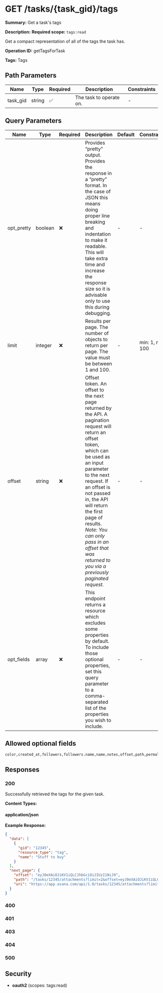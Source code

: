 # GET /tasks/{task_gid}/tags

**Summary:** Get a task's tags

**Description:** <b>Required scope: </b><code>tags:read</code>

Get a compact representation of all of the tags the task has.

**Operation ID:** getTagsForTask

**Tags:** Tags

## Path Parameters

| Name | Type | Required | Description | Constraints |
|------|------|----------|-------------|-------------|
| task_gid | string | ✅ | The task to operate on. | - |

## Query Parameters

| Name | Type | Required | Description | Default | Constraints |
|------|------|----------|-------------|---------|-------------|
| opt_pretty | boolean | ❌ | Provides “pretty” output. Provides the response in a “pretty” format. In the case of JSON this means doing proper line breaking and indentation to make it readable. This will take extra time and increase the response size so it is advisable only to use this during debugging. | - | - |
| limit | integer | ❌ | Results per page. The number of objects to return per page. The value must be between 1 and 100. | - | min: 1, max: 100 |
| offset | string | ❌ | Offset token. An offset to the next page returned by the API. A pagination request will return an offset token, which can be used as an input parameter to the next request. If an offset is not passed in, the API will return the first page of results. *Note: You can only pass in an offset that was returned to you via a previously paginated request.* | - | - |
| opt_fields | array | ❌ | This endpoint returns a resource which excludes some properties by default. To include those optional properties, set this query parameter to a comma-separated list of the properties you wish to include. | - | - |

## Allowed optional fields

```
color,created_at,followers,followers.name,name,notes,offset,path,permalink_url,uri,workspace,workspace.name
```

## Responses

### 200

Successfully retrieved the tags for the given task.

**Content Types:**

#### application/json

**Example Response:**

```json
{
  "data": [
    {
      "gid": "12345",
      "resource_type": "tag",
      "name": "Stuff to buy"
    }
  ],
  "next_page": {
    "offset": "eyJ0eXAiOJiKV1iQLCJhbGciOiJIUzI1NiJ9",
    "path": "/tasks/12345/attachments?limit=2&offset=eyJ0eXAiOJiKV1iQLCJhbGciOiJIUzI1NiJ9",
    "uri": "https://app.asana.com/api/1.0/tasks/12345/attachments?limit=2&offset=eyJ0eXAiOJiKV1iQLCJhbGciOiJIUzI1NiJ9"
  }
}
```

### 400

<reference>

### 401

<reference>

### 403

<reference>

### 404

<reference>

### 500

<reference>

## Security

- **oauth2** (scopes: tags:read)

